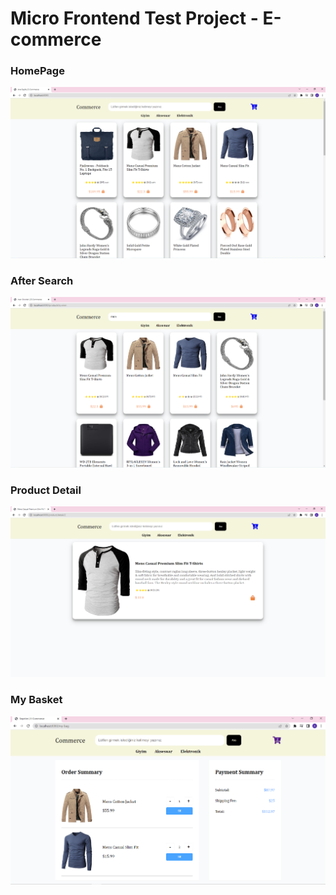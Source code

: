 # Micro Frontend Test Project - E-commerce

### HomePage
![HomePage](./Images/HomePage.PNG "HomePage")

### After Search
![Searching](./Images/Search%20Part.PNG "After Search")

### Product Detail
![Detail](./Images/Product%20Detail.PNG "Product Detail")

### My Basket
![MyBasket](./Images/My%20Basket.PNG "My Basket")